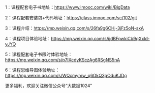 1：课程配套电子书地址：https://www.imooc.com/wiki/BigData  

2：课程配套安装包+代码地址：https://class.imooc.com/sc/102/git  

3：课程介绍：https://mp.weixin.qq.com/s/26fa9g6CHj-3jFz5oN-sxA  

4：课程项目体验地址：https://mp.weixin.qq.com/s/ijdBFpwkiCb9qXxld-yJYQ  

5：课程配套电子书限时体验地址：https://mp.weixin.qq.com/s/p7IXcdyKSczAg6RSgNS5nA  

6：课程思维导图体验地址： https://mp.weixin.qq.com/s/WQcmymw_q6OkQ3gOduKJDg  

更多福利，欢迎关注微信公众号“大数据1024” 

